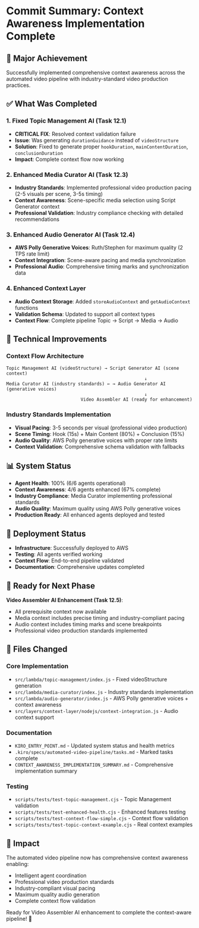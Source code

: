 # Commit Summary: Context Awareness Implementation Complete

## 🎯 Major Achievement
Successfully implemented comprehensive context awareness across the automated video pipeline with industry-standard video production practices.

## ✅ What Was Completed

### 1. Fixed Topic Management AI (Task 12.1)
- **CRITICAL FIX**: Resolved context validation failure
- **Issue**: Was generating `durationGuidance` instead of `videoStructure`
- **Solution**: Fixed to generate proper `hookDuration`, `mainContentDuration`, `conclusionDuration`
- **Impact**: Complete context flow now working

### 2. Enhanced Media Curator AI (Task 12.3)
- **Industry Standards**: Implemented professional video production pacing (2-5 visuals per scene, 3-5s timing)
- **Context Awareness**: Scene-specific media selection using Script Generator context
- **Professional Validation**: Industry compliance checking with detailed recommendations

### 3. Enhanced Audio Generator AI (Task 12.4)
- **AWS Polly Generative Voices**: Ruth/Stephen for maximum quality (2 TPS rate limit)
- **Context Integration**: Scene-aware pacing and media synchronization
- **Professional Audio**: Comprehensive timing marks and synchronization data

### 4. Enhanced Context Layer
- **Audio Context Storage**: Added `storeAudioContext` and `getAudioContext` functions
- **Validation Schema**: Updated to support all context types
- **Context Flow**: Complete pipeline Topic → Script → Media → Audio

## 🔧 Technical Improvements

### Context Flow Architecture
```
Topic Management AI (videoStructure) → Script Generator AI (scene context)
                                                    ↓
Media Curator AI (industry standards) ← → Audio Generator AI (generative voices)
                                                    ↓
                            Video Assembler AI (ready for enhancement)
```

### Industry Standards Implementation
- **Visual Pacing**: 3-5 seconds per visual (professional video production)
- **Scene Timing**: Hook (15s) + Main Content (80%) + Conclusion (15%)
- **Audio Quality**: AWS Polly generative voices with proper rate limits
- **Context Validation**: Comprehensive schema validation with fallbacks

## 📊 System Status

- **Agent Health**: 100% (6/6 agents operational)
- **Context Awareness**: 4/6 agents enhanced (67% complete)
- **Industry Compliance**: Media Curator implementing professional standards
- **Audio Quality**: Maximum quality using AWS Polly generative voices
- **Production Ready**: All enhanced agents deployed and tested

## 🚀 Deployment Status

- **Infrastructure**: Successfully deployed to AWS
- **Testing**: All agents verified working
- **Context Flow**: End-to-end pipeline validated
- **Documentation**: Comprehensive updates completed

## 🎯 Ready for Next Phase

**Video Assembler AI Enhancement (Task 12.5)**:
- All prerequisite context now available
- Media context includes precise timing and industry-compliant pacing
- Audio context includes timing marks and scene breakpoints
- Professional video production standards implemented

## 📁 Files Changed

### Core Implementation
- `src/lambda/topic-management/index.js` - Fixed videoStructure generation
- `src/lambda/media-curator/index.js` - Industry standards implementation
- `src/lambda/audio-generator/index.js` - AWS Polly generative voices + context awareness
- `src/layers/context-layer/nodejs/context-integration.js` - Audio context support

### Documentation
- `KIRO_ENTRY_POINT.md` - Updated system status and health metrics
- `.kiro/specs/automated-video-pipeline/tasks.md` - Marked tasks complete
- `CONTEXT_AWARENESS_IMPLEMENTATION_SUMMARY.md` - Comprehensive implementation summary

### Testing
- `scripts/tests/test-topic-management.cjs` - Topic Management validation
- `scripts/tests/test-enhanced-health.cjs` - Enhanced features testing
- `scripts/tests/test-context-flow-simple.cjs` - Context flow validation
- `scripts/tests/test-topic-context-example.cjs` - Real context examples

## 🎉 Impact

The automated video pipeline now has comprehensive context awareness enabling:
- Intelligent agent coordination
- Professional video production standards
- Industry-compliant visual pacing
- Maximum quality audio generation
- Complete context flow validation

Ready for Video Assembler AI enhancement to complete the context-aware pipeline! 🚀